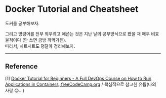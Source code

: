 # Docker Tutorial and Cheatsheet
도커를 공부해보자. <br/>

그리고 명령어를 전부 외우려고 애쓴는 것은 지난 날의 공부방식으로 봤을 때 매우 비효율적이다 (안 쓰면 금방 까먹거든).<br/>
따라서, 치트시트도 덩달아 정리해보자. <br/>


*** 
## Reference 
[1] [Docker Tutorial for Beginners - A Full DevOps Course on How to Run Applications in Containers, freeCodeCamp.org](https://youtu.be/fqMOX6JJhGo) / 핵심적으로 참고한 유튭(나의 사랑 😍...) 
